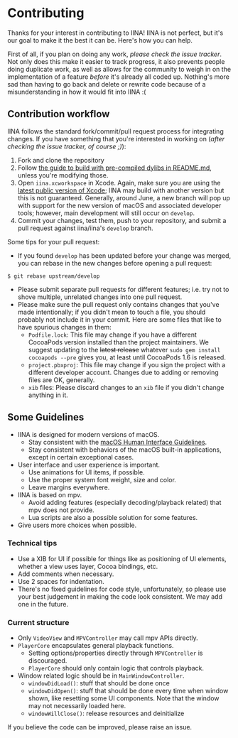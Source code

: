 # Contributing

Thanks for your interest in contributing to IINA! IINA is not perfect, but it's our goal to make it the best it can be. Here's how you can help.

First of all, if you plan on doing any work, *please check the issue tracker*. Not only does this make it easier to track progress, it also prevents people doing duplicate work, as well as allows for the community to weigh in on the implementation of a feature *before* it's already all coded up. Nothing's more sad than having to go back and delete or rewrite code because of a misunderstanding in how it would fit into IINA :(

## Contribution workflow

IINA follows the standard fork/commit/pull request process for integrating changes. If you have something that you're interested in working on (*after checking the issue tracker, of course ;)*):

1. Fork and clone the repository
2. Follow [the guide to build with pre-compiled dylibs in README.md](README.md#using-the-pre-compiled-libraries), unless you're modifying those.
3. Open `iina.xcworkspace` in Xcode. Again, make sure you are using the [latest public version of Xcode](https://itunes.apple.com/us/app/xcode/id497799835); IINA may build with another version but this is not guaranteed. Generally, around June, a new branch will pop up with support for the new version of macOS and associated developer tools; however, main development will still occur on `develop`.
4. Commit your changes, test them, push to your repository, and submit a pull request against iina/iina's `develop` branch.

Some tips for your pull request:

* If you found `develop` has been updated before your change was merged, you can rebase in the new changes before opening a pull request:

```console
$ git rebase upstream/develop
```
* Please submit separate pull requests for different features; i.e. try not to shove multiple, unrelated changes into one pull request.
* Please make sure the pull request only contains changes that you've made intentionally; if you didn't mean to touch a file, you should probably not include it in your commit. Here are some files that like to have spurious changes in them:
  - `Podfile.lock`: This file may change if you have a different CocoaPods version installed than the project maintainers. We suggest updating to the ~~latest release~~ whatever `sudo gem install cocoapods --pre` gives you, at least until CocoaPods 1.6 is released.
  - `project.pbxproj`: This file may change if you sign the project with a different developer account. Changes due to adding or removing files are OK, generally.
  - `xib` files: Please discard changes to an `xib` file if you didn't change anything in it.

## Some Guidelines

* IINA is designed for modern versions of macOS.
  - Stay consistent with the [macOS Human Interface Guidelines](https://developer.apple.com/design/human-interface-guidelines/macos/).
  - Stay consistent with behaviors of the macOS built-in applications, except in certain exceptional cases.
* User interface and user experience is important.
  - Use animations for UI items, if possible.
  - Use the proper system font weight, size and color.
  - Leave margins everywhere.
* IINA is based on mpv.
  - Avoid adding features (especially decoding/playback related) that mpv does not provide.
  - Lua scripts are also a possible solution for some features.
* Give users more choices when possible.

### Technical tips

* Use a XIB for UI if possible for things like as positioning of UI elements, whether a view uses layer, Cocoa bindings, etc.
* Add comments when necessary.
* Use 2 spaces for indentation.
* There's no fixed guidelines for code style, unfortunately, so please use your best judgement in making the code look consistent. We may add one in the future.

### Current structure

* Only `VideoView` and `MPVController` may call mpv APIs directly.
* `PlayerCore` encapsulates general playback functions.
  - Setting options/properties directly through `MPVController` is discouraged.
  - `PlayerCore` should only contain logic that controls playback.
* Window related logic should be in `MainWindowController`.
  - `windowDidLoad()`: stuff that should be done once
  - `windowDidOpen()`: stuff that should be done every time when window shown, like resetting some UI components. Note that the window may not necessarily loaded here.
  - `windowWillClose()`: release resources and deinitialize

If you believe the code can be improved, please raise an issue.
